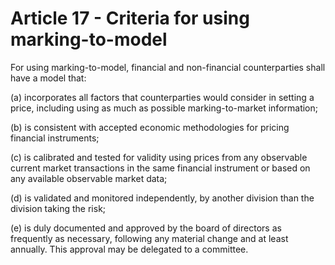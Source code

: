 # Article 17 - Criteria for using marking-to-model


For using marking-to-model, financial and non-financial counterparties shall have a model that:

(a) incorporates all factors that counterparties would consider in setting a price, including using as much as possible marking-to-market information;

(b) is consistent with accepted economic methodologies for pricing financial instruments;

(c) is calibrated and tested for validity using prices from any observable current market transactions in the same financial instrument or based on any available observable market data;

(d) is validated and monitored independently, by another division than the division taking the risk;

(e) is duly documented and approved by the board of directors as frequently as necessary, following any material change and at least annually. This approval may be delegated to a committee.
